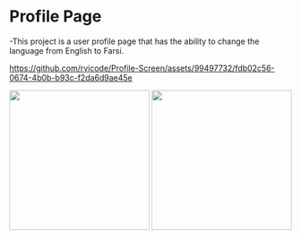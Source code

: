 # Profile Page

-This project is a user profile page that has the ability to change the language from English to Farsi.

https://github.com/rvicode/Profile-Screen/assets/99497732/fdb02c56-0674-4b0b-b93c-f2da6d9ae45e

<img src="https://github.com/rvicode/Profile-Screen/assets/99497732/ee8f93e2-6150-497c-98ee-b4fcdeaaf1e4" width="250">

<img src="https://github.com/rvicode/Profile-Screen/assets/99497732/93cdaa63-ef69-4b0f-9afc-4978a9e7562a" width="250">
